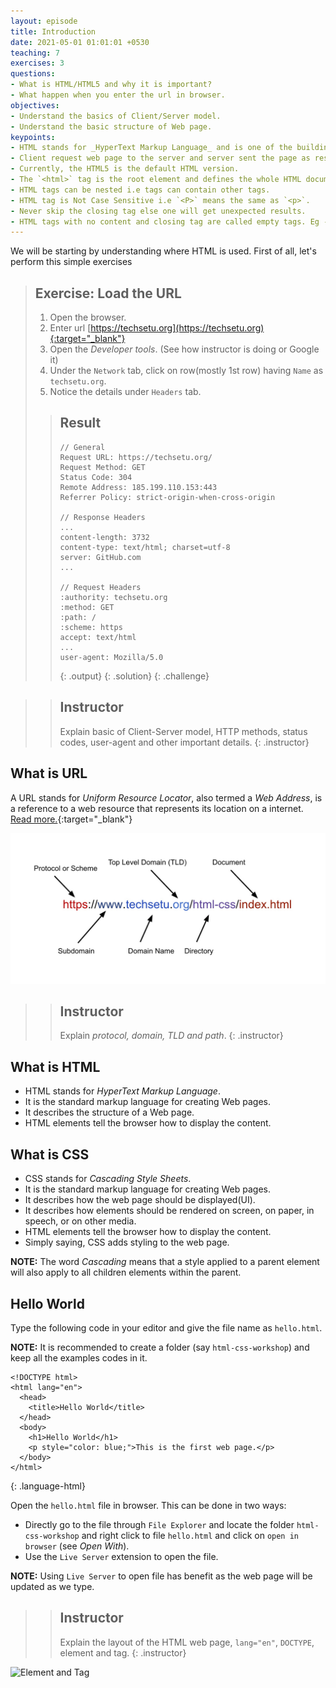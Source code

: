 ```yaml
---
layout: episode
title: Introduction
date: 2021-05-01 01:01:01 +0530
teaching: 7
exercises: 3
questions:
- What is HTML/HTML5 and why it is important?
- What happen when you enter the url in browser.
objectives:
- Understand the basics of Client/Server model.
- Understand the basic structure of Web page.
keypoints:
- HTML stands for _HyperText Markup Language_ and is one of the building block of Web.
- Client request web page to the server and server sent the page as response.
- Currently, the HTML5 is the default HTML version.
- The `<html>` tag is the root element and defines the whole HTML document.
- HTML tags can be nested i.e tags can contain other tags.
- HTML tag is Not Case Sensitive i.e `<P>` means the same as `<p>`.
- Never skip the closing tag else one will get unexpected results.
- HTML tags with no content and closing tag are called empty tags. Eg - `<br>`, `<img>` etc
---
```


We will be starting by understanding where HTML is used. First of all, let's perform
this simple exercises

> ## Exercise: Load the URL
>
> 1. Open the browser.
> 2. Enter url [https://techsetu.org](https://techsetu.org){:target="_blank"}
> 3. Open the _Developer tools_. (See how instructor is doing or Google it)
> 4. Under the `Network` tab, click on row(mostly 1st row) having `Name` as `techsetu.org`.
> 5. Notice the details under `Headers` tab.
>
> > ## Result
> >
> > ~~~
> > // General
> > Request URL: https://techsetu.org/
> > Request Method: GET
> > Status Code: 304
> > Remote Address: 185.199.110.153:443
> > Referrer Policy: strict-origin-when-cross-origin
> >
> > // Response Headers
> > ...
> > content-length: 3732
> > content-type: text/html; charset=utf-8
> > server: GitHub.com
> > ...
> >
> > // Request Headers
> > :authority: techsetu.org
> > :method: GET
> > :path: /
> > :scheme: https
> > accept: text/html
> > ...
> > user-agent: Mozilla/5.0
> > ~~~
> >
> > {: .output}
> {: .solution}
{: .challenge}

>> ## Instructor
>>
>> Explain basic of Client-Server model, HTTP methods, status codes, user-agent and other important details.
{: .instructor}

## What is URL

A URL stands for _Uniform Resource Locator_, also termed a _Web Address_, is a reference to a web resource that represents its location on a internet. [Read more.](https://en.wikipedia.org/wiki/URL){:target="_blank"}

<img class="embed-img" src="./assets/img/url.jpg" alt="URL">

>> ## Instructor
>>
>> Explain _protocol, domain, TLD and path_.
{: .instructor}

## What is HTML

- HTML stands for _HyperText Markup Language_.
- It is the standard markup language for creating Web pages.
- It describes the structure of a Web page.
- HTML elements tell the browser how to display the content.

## What is CSS

- CSS stands for _Cascading Style Sheets_.
- It is the standard markup language for creating Web pages.
- It describes how the web page should be displayed(UI).
- It describes how elements should be rendered on screen, on paper, in speech, or on other media.
- HTML elements tell the browser how to display the content.
- Simply saying, CSS adds styling to the web page.

__NOTE:__ The word _Cascading_ means that a style applied to a parent element will also apply to all children elements within the parent.
## Hello World

Type the following code in your editor and give the file name as `hello.html`.

__NOTE:__ It is recommended to create a folder (say `html-css-workshop`) and keep all the examples
codes in it.

~~~
<!DOCTYPE html>
<html lang="en">
  <head>
    <title>Hello World</title>
  </head>
  <body>
    <h1>Hello World</h1>
    <p style="color: blue;">This is the first web page.</p>
  </body>
</html>
~~~
{: .language-html}

Open the `hello.html` file in browser. This can be done in two ways:
  - Directly go to the file through `File Explorer` and locate the folder `html-css-workshop` and right click to file `hello.html` and click on `open in browser` (see _Open With_).
  - Use the `Live Server` extension to open the file.

  __NOTE:__ Using `Live Server` to open file has benefit as the web page will be updated as we type.

>> ## Instructor
>>
>> Explain the layout of the HTML web page, `lang="en"`, `DOCTYPE`, element and tag.
{: .instructor}

<img class="embed-img" src="./assets/img/element.jpg" alt="Element and Tag">

